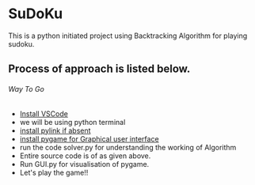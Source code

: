 # SuDoKu
This is a python initiated project using Backtracking Algorithm for playing sudoku.
## Process of approach is listed below.
###### Way To Go
- [Install VSCode](https://code.visualstudio.com)
- we will be using python terminal
- [install pylink if absent](https://pypi.org)
- [install pygame for Graphical user interface](https://pypi.org)
- run the code solver.py for understanding the working of Algorithm
- Entire source code is of as given above.
- Run GUI.py for visualisation of pygame.
- Let's play the game!!

